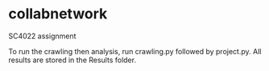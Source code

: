 # collabnetwork
SC4022 assignment

To run the crawling then analysis, run crawling.py followed by project.py. All results are stored in the Results folder.